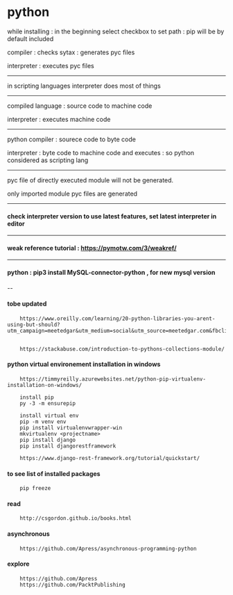 # python

while installing : in the beginning select checkbox to set path : pip will be by default included

compiler : checks sytax : generates pyc files

interpreter : executes pyc files

---

in scripting languages interpreter does most of things

---

compiled language : source code to machine code

interpreter : executes machine code

---

python compiler : sourece code to byte code

interpreter : byte code to machine code and executes : so python considered as scripting lang


---

pyc file of directly executed module will not be generated.

only imported module pyc files are generated

---

#### check interpreter version to use latest features, set latest interpreter in editor


---
#### weak reference tutorial : https://pymotw.com/3/weakref/


---
#### python  : pip3 install MySQL-connector-python , for new mysql version


--

#### tobe updated 

        https://www.oreilly.com/learning/20-python-libraries-you-arent-using-but-should?utm_campaign=meetedgar&utm_medium=social&utm_source=meetedgar.com&fbclid=IwAR3SHG_fg539fzxmJC9vPA1B_wIOIyPfrQb4uliTAh1Kj2sh_BeVgclq0jw


        https://stackabuse.com/introduction-to-pythons-collections-module/
        
        
#### python virtual environement installation in windows

        https://timmyreilly.azurewebsites.net/python-pip-virtualenv-installation-on-windows/

        install pip 
        py -3 -m ensurepip

        install virtual env
        pip -m venv env
        pip install virtualenvwrapper-win
        mkvirtualenv <projectname>
        pip install django
        pip install djangorestframework
        
        https://www.django-rest-framework.org/tutorial/quickstart/
        
#### to see list of installed packages

        pip freeze

#### read

        http://csgordon.github.io/books.html


#### asynchronous 
        
        https://github.com/Apress/asynchronous-programming-python
        
#### explore

        https://github.com/Apress
        https://github.com/PacktPublishing

            
